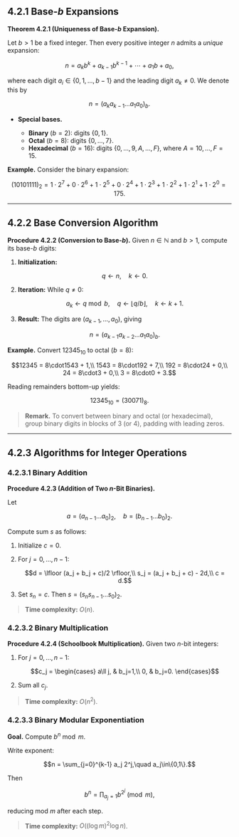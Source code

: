 ## 4.2.1 Base-$b$ Expansions

**Theorem 4.2.1 (Uniqueness of Base-$b$ Expansion).**

Let $b>1$ be a fixed integer. Then every positive integer $n$ admits a *unique* expansion:

```math
n = a_k b^k + a_{k-1} b^{k-1} + \cdots + a_1 b + a_0,
```

where each digit $a_i \in \{0,1,\dots,b-1\}$ and the leading digit $a_k \neq 0$. We denote this by

```math
n = (a_k a_{k-1} \dots a_1 a_0)_b.
```

* **Special bases.**

  * **Binary** ($b=2$): digits $\{0,1\}$.
  * **Octal** ($b=8$): digits $\{0,\dots,7\}$.
  * **Hexadecimal** ($b=16$): digits $\{0,\dots,9,A,\dots,F\}$, where $A=10,\dots,F=15$.

**Example.** Consider the binary expansion:

```math
(10101111)_2 = 1\cdot2^7 + 0\cdot2^6 + 1\cdot2^5 + 0\cdot2^4 + 1\cdot2^3 + 1\cdot2^2 + 1\cdot2^1 + 1\cdot2^0 = 175.
```

---

## 4.2.2 Base Conversion Algorithm

**Procedure 4.2.2 (Conversion to Base-$b$).** Given $n\in\mathbb{N}$ and $b>1$, compute its base-$b$ digits:

1. **Initialization:**

   ```math
   q \leftarrow n, \quad k \leftarrow 0.
   ```

2. **Iteration:** While $q \neq 0$:

   ```math
   a_k \leftarrow q \bmod b, \quad
   q   \leftarrow \lfloor q/b \rfloor, \quad
   k   \leftarrow k + 1.
   ```

3. **Result:** The digits are $(a_{k-1},\dots,a_0)$, giving

   ```math
   n = (a_{k-1} a_{k-2} \dots a_1 a_0)_b.
   ```

**Example.** Convert $12345_{10}$ to octal ($b=8$):

```math
12345 = 8\cdot1543 + 1,\\
1543  = 8\cdot192  + 7,\\
192   = 8\cdot24   + 0,\\
24    = 8\cdot3    + 0,\\
3     = 8\cdot0    + 3.
```

Reading remainders bottom-up yields:

```math
12345_{10} = (30071)_8.
```

> **Remark.** To convert between binary and octal (or hexadecimal), group binary digits in blocks of 3 (or 4), padding with leading zeros.

---

## 4.2.3 Algorithms for Integer Operations

### 4.2.3.1 Binary Addition

**Procedure 4.2.3 (Addition of Two $n$-Bit Binaries).**

Let

```math
a = (a_{n-1}\dots a_0)_2, \quad b = (b_{n-1}\dots b_0)_2.
```

Compute sum $s$ as follows:

1. Initialize $c = 0$.

2. For $j = 0,\dots,n-1$:

   ```math
   d   = \lfloor (a_j + b_j + c)/2 \rfloor,\\
   s_j = (a_j + b_j + c) - 2d,\\
   c   = d.
   ```

3. Set $s_n = c$. Then $s=(s_n s_{n-1}\dots s_0)_2$.

> **Time complexity:** $O(n)$.

### 4.2.3.2 Binary Multiplication

**Procedure 4.2.4 (Schoolbook Multiplication).** Given two $n$-bit integers:

1. For $j = 0,\dots,n-1$:

   ```math
   c_j = \begin{cases}
     a\ll j, & b_j=1,\\
     0,      & b_j=0.
   \end{cases}
   ```

2. Sum all $c_j$.

> **Time complexity:** $O(n^2)$.

### 4.2.3.3 Binary Modular Exponentiation

**Goal.** Compute $b^n \bmod m$.

Write exponent:

```math
n = \sum_{j=0}^{k-1} a_j 2^j,\quad a_j\in\{0,1\}.
```

Then

```math
b^n = \prod_{a_j=1} b^{2^j} \pmod m,
```

reducing mod $m$ after each step.

> **Time complexity:** $O((\log m)^2 \log n)$.
